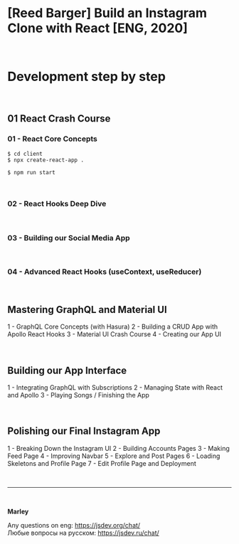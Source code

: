 # [Reed Barger] Build an Instagram Clone with React [ENG, 2020]

<br/>

# Development step by step

<br/>

## 01 React Crash Course

### 01 - React Core Concepts

    $ cd client
    $ npx create-react-app .

    $ npm run start

<br/>

### 02 - React Hooks Deep Dive

<br/>

### 03 - Building our Social Media App

<br/>

### 04 - Advanced React Hooks (useContext, useReducer)

<br/>

## Mastering GraphQL and Material UI

1 - GraphQL Core Concepts (with Hasura)
2 - Building a CRUD App with Apollo React Hooks
3 - Material UI Crash Course
4 - Creating our App UI

<br/>

## Building our App Interface

1 - Integrating GraphQL with Subscriptions
2 - Managing State with React and Apollo
3 - Playing Songs / Finishing the App

<br/>

## Polishing our Final Instagram App

1 - Breaking Down the Instagram UI
2 - Building Accounts Pages
3 - Making Feed Page
4 - Improving Navbar
5 - Explore and Post Pages
6 - Loading Skeletons and Profile Page
7 - Edit Profile Page and Deployment

<br/>

---

<br/>

**Marley**

Any questions on eng: https://jsdev.org/chat/  
Любые вопросы на русском: https://jsdev.ru/chat/
